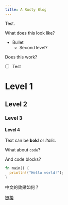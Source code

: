 ```yaml
---
title: A Rusty Blog
---
```


Test.

What does this look like?
* Bullet
  * Second level?

Does this work?
* [ ] Test

# Level 1
## Level 2
### Level 3
#### Level 4

Text can be **bold** or *italic*.

What about `code`?

And code blocks?
```rust
fn main() {
  println!("Hello world!");
}
```

中文的效果如何？

[链接](www.google.com)


